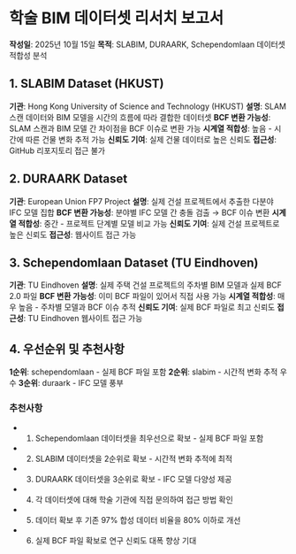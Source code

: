 # 학술 BIM 데이터셋 리서치 보고서

**작성일**: 2025년 10월 15일
**목적**: SLABIM, DURAARK, Schependomlaan 데이터셋 적합성 분석

## 1. SLABIM Dataset (HKUST)

**기관**: Hong Kong University of Science and Technology (HKUST)
**설명**: SLAM 스캔 데이터와 BIM 모델을 시간의 흐름에 따라 결합한 데이터셋
**BCF 변환 가능성**: SLAM 스캔과 BIM 모델 간 차이점을 BCF 이슈로 변환 가능
**시계열 적합성**: 높음 - 시간에 따른 건물 변화 추적 가능
**신뢰도 기여**: 실제 건물 데이터로 높은 신뢰도
**접근성**: GitHub 리포지토리 접근 불가

## 2. DURAARK Dataset

**기관**: European Union FP7 Project
**설명**: 실제 건설 프로젝트에서 추출한 다분야 IFC 모델 집합
**BCF 변환 가능성**: 분야별 IFC 모델 간 충돌 검출 → BCF 이슈 변환
**시계열 적합성**: 중간 - 프로젝트 단계별 모델 비교 가능
**신뢰도 기여**: 실제 건설 프로젝트로 높은 신뢰도
**접근성**: 웹사이트 접근 가능

## 3. Schependomlaan Dataset (TU Eindhoven)

**기관**: TU Eindhoven
**설명**: 실제 주택 건설 프로젝트의 주차별 BIM 모델과 실제 BCF 2.0 파일
**BCF 변환 가능성**: 이미 BCF 파일이 있어서 직접 사용 가능
**시계열 적합성**: 매우 높음 - 주차별 모델과 BCF 이슈 추적
**신뢰도 기여**: 실제 BCF 파일로 최고 신뢰도
**접근성**: TU Eindhoven 웹사이트 접근 가능

## 4. 우선순위 및 추천사항

**1순위**: schependomlaan - 실제 BCF 파일 포함
**2순위**: slabim - 시간적 변화 추적 우수
**3순위**: duraark - IFC 모델 풍부

### 추천사항

- 1. Schependomlaan 데이터셋을 최우선으로 확보 - 실제 BCF 파일 포함
- 2. SLABIM 데이터셋을 2순위로 확보 - 시간적 변화 추적에 최적
- 3. DURAARK 데이터셋을 3순위로 확보 - IFC 모델 다양성 제공
- 4. 각 데이터셋에 대해 학술 기관에 직접 문의하여 접근 방법 확인
- 5. 데이터 확보 후 기존 97% 합성 데이터 비율을 80% 이하로 개선
- 6. 실제 BCF 파일 확보로 연구 신뢰도 대폭 향상 기대
